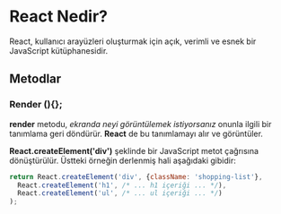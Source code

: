 # React Nedir?
React, kullanıcı arayüzleri oluşturmak için açık, verimli ve esnek bir JavaScript kütüphanesidir.
## Metodlar 

### Render (){};
**render** metodu, *ekranda neyi görüntülemek istiyorsanız* onunla ilgili bir tanımlama geri döndürür. **React** de bu tanımlamayı alır ve görüntüler.

**React.createElement('div')** şeklinde bir JavaScript metot çağrısına dönüştürülür. Üstteki örneğin derlenmiş hali aşağıdaki gibidir:
~~~js
return React.createElement('div', {className: 'shopping-list'},
  React.createElement('h1', /* ... h1 içeriği ... */),
  React.createElement('ul', /* ... ul içeriği ... */)
);
~~~